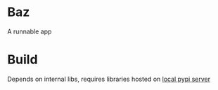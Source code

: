 Baz
===

A runnable app

# Build
Depends on internal libs, requires libraries hosted on [local pypi server](../../README.md#local-pypi-server)